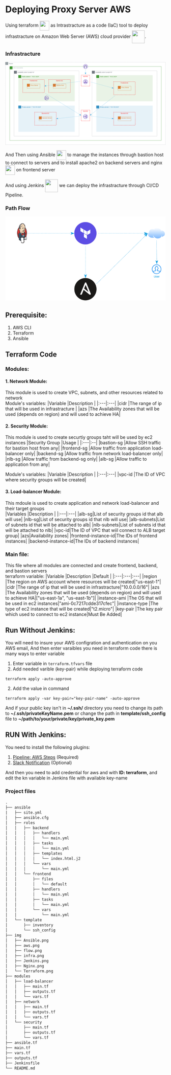 # Deploying Proxy Server AWS

Using terraform <img src="img/Terraform.png" width="30" height="30" align="center"/> as Intrastracture as a code (IaC) tool to deploy infrastracture on Amazon Web Server (AWS) cloud provider <img src="img/aws.png" width="40" height="40" align="center"/>.

### Infrastracture
<img src="img/infra.png" alt="infra"/>

And Then using Ansible <img src="img/Ansible.png" width="30" height="30" align="center"/> to manage the instances through bastion host to connect to servers and to install apache2 on backend servers and nginx <img src="img/Nginx.png" width="30" height="30" align="center"/> on frontend server

And using Jenkins <img src="img/Jenkins.png" width="40" height="40" align="center"/> we can deploy the infrastracture through CI/CD Pipeline.

### Path Flow
<img src="img/flow.png" alt="flow"/>

## Prerequisite:
1. AWS CLI
2. Terraform
3. Ansible

## Terraform Code
### Modules:
#### 1. Network Module:
This module is used to create VPC, subnets, and other resources related to network \
Module's variables:
|Variable |Description |
|:---|:---|
|cidr |The range of ip that will be used in infrastracture |
|azs |The Availability zones that will be used (depends on region) and will used to achieve HA|
#### 2. Security Module:
This module is used to create securtiy groups taht will be used by ec2 instances
|Security Group |Usage |
|:---|:--|
|bastion-sg |Allow SSH traffic for bastion host from any|
|frontend-sg |Allow traffic from application load-balancer only|
|backend-sg |Allow traffic from network load-balancer only|
|nlb-sg |Allow traffic from backend-sg only|
|alb-sg |Allow traffic to application from any|

Module's variables:
|Variable |Description |
|:---|:---|
|vpc-id |The ID of VPC where security groups will be created|
#### 3. Load-balancer Module:
This mdoule is used to create application and network load-balancer and their target groups \
|Variables |Description |
|:---|:---|
|alb-sg|List of security groups id that alb will use|
|nlb-sg|List of security groups id that nlb will use|
|alb-subnets|List of subnets id that will be attached to alb|
|nlb-subnets|List of subnets id that will be attached to nlb|
|vpc-id|The ID of VPC that wiil connect to ALB target group|
|azs|Availability zones|
|frontend-instance-id|The IDs of frontend instances|
|backend-instance-id|The IDs of backend instances|
### Main file:
This file where all modules are connected and create frontend, backend, and bastion servers \
terraform variable:
|Variable |Description |Default |
|:---|:---|:---|
|region |The region on AWS account where resources will be created|"us-east-1"|
|cidr |The range of ip that will be used in infrastracture|"10.0.0.0/16"|
|azs |The Availability zones that will be used (depends on region) and will used to achieve HA|["us-east-1a", "us-east-1b"]|
|instance-ami |The OS that will be used in ec2 instances|"ami-0c7217cdde317cfec"|
|instance-type |The type of ec2 instance that will be created|"t2.micro"|
|key-pair |The key pair which used to connect to ec2 instance|Must Be Added|

## Run Without Jenkins:
You will need to insure your AWS configration and authentication on you AWS email, And then enter varaibles you need in terraform code there is many ways to enter variable
1. Enter variable in `terraform.tfvars` file
2. Add needed varible (key-pair) while deploying terraform code
```
terraform apply -auto-approve
```
2. Add the value in command
```
terraform apply -var key-pair="key-pair-name" -auto-approve
```

And if your public key isn't in **~/.ssh/** directory you need to change its path to **~/.ssh/privateKeyName.pem** or change the path in **template/ssh_config** file to **~/path/to/your/private/key/private_key.pem**


## RUN With Jenkins:
You need to install the following plugins:
1. [Pipeline: AWS Steps](https://plugins.jenkins.io/pipeline-aws/) (Required)
2. [Slack Notification](https://plugins.jenkins.io/slack/) (Optional) 

And then you need to add credential for aws and with **ID: terraform**, and edit the kn variable in Jenkins file with available key-name

### Project files
```
.
├── ansible
|   ├── site.yml
│   ├── ansible.cfg
│   ├── roles
│   │   ├── backend
│   │   │   ├── handlers
│   │   │   │   └── main.yml
│   │   │   ├── tasks
│   │   │   │   └── main.yml
│   │   │   ├── templates
│   │   │   │   └── index.html.j2
│   │   │   └── vars
│   │   │       └── main.yml
│   │   └── frontend
│   │       ├── files
│   │       │   └── default
│   │       ├── handlers
│   │       │   └── main.yml
│   │       ├── tasks
│   │       │   └── main.yml
│   │       └── vars
│   │           └── main.yml
│   └── template
│       ├── inventory
│       └── ssh_config
├── img
│   ├── Ansible.png
│   ├── aws.png
│   ├── flow.png
│   ├── infra.png
│   ├── Jenkins.png
│   ├── Nginx.png
│   └── Terraform.png
├── modules
│   ├── load-balancer
│   │   ├── main.tf
│   │   ├── outputs.tf
│   │   └── vars.tf
│   ├── network
│   │   ├── main.tf
│   │   ├── outputs.tf
│   │   └── vars.tf
│   └── security
│       ├── main.tf
│       ├── outputs.tf
│       └── vars.tf
├── ansible.tf
├── main.tf
├── vars.tf
├── outputs.tf
├── Jenkinsfile
└── README.md
```
